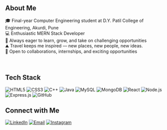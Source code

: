 ## About Me  <br>
🎓 Final-year Computer Engineering student at D.Y. Patil College of Engineering, Akurdi, Pune <br>
💻 Enthusiastic MERN Stack Developer <br>
🚀 Always eager to learn, grow, and take on challenging opportunities <br>
⛰️ Travel keeps me inspired — new places, new people, new ideas. <br>
🤝 Open to collaborations, internships, and exciting opportunities <br><br><br>

## Tech Stack <br>
![HTML5](https://img.shields.io/badge/HTML5-E34F26?style=flat&logo=html5&logoColor=white)
![CSS3](https://img.shields.io/badge/CSS3-1572B6?style=flat&logo=css3&logoColor=white)
![C++](https://img.shields.io/badge/C%2B%2B-00599C?style=flat&logo=c%2B%2B&logoColor=white)
![Java](https://img.shields.io/badge/Java-ED8B00?style=flat&logo=openjdk&logoColor=white)
![MySQL](https://img.shields.io/badge/MySQL-4479A1?style=flat&logo=mysql&logoColor=white)
![MongoDB](https://img.shields.io/badge/MongoDB-4EA94B?style=flat&logo=mongodb&logoColor=white)
![React](https://img.shields.io/badge/React-20232A?style=flat&logo=react&logoColor=61DAFB)
![Node.js](https://img.shields.io/badge/Node.js-43853D?style=flat&logo=node.js&logoColor=white)
![Express.js](https://img.shields.io/badge/Express.js-000000?style=flat&logo=express&logoColor=white)
![GitHub](https://img.shields.io/badge/GitHub-181717?style=flat&logo=github&logoColor=white)

## Connect with Me
[![LinkedIn](https://img.shields.io/badge/LinkedIn-0A66C2?style=flat-square&logo=linkedin&logoColor=white)](https://www.linkedin.com/in/www.linkedin.com/in/aditi-patil-600624247)
[![Email](https://img.shields.io/badge/Email-D14836?style=flat-square&logo=gmail&logoColor=white)](mailto:patiladiti693@gmail.com)
[![Instagram](https://img.shields.io/badge/Instagram-E4405F?style=flat-square&logo=instagram&logoColor=white)](https://www.instagram.com/_adiiteee01)






